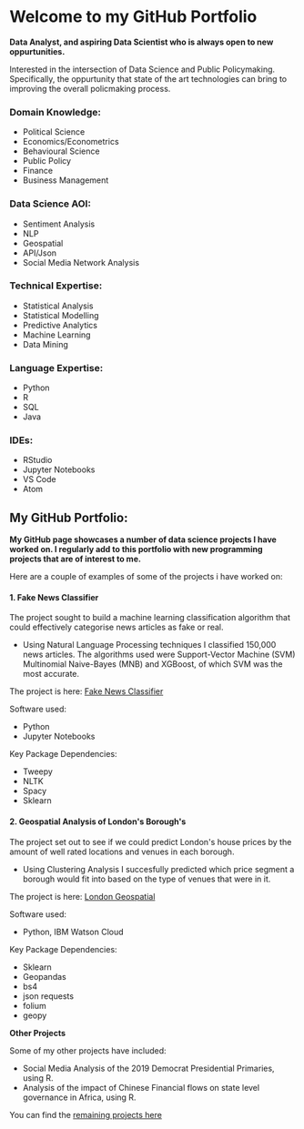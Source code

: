 # Welcome to my GitHub Portfolio

**Data Analyst, and aspiring Data Scientist who is always open to new oppurtunities.**

Interested in the intersection of Data Science and Public Policymaking. Specifically, the oppurtunity that state of the art technologies can bring to improving the overall policmaking process. 

### Domain Knowledge:

- Political Science
- Economics/Econometrics
- Behavioural Science
- Public Policy
- Finance
- Business Management 

### Data Science AOI:

- Sentiment Analysis
- NLP
- Geospatial 
- API/Json 
- Social Media Network Analysis

### Technical Expertise:

- Statistical Analysis
- Statistical Modelling 
- Predictive Analytics
- Machine Learning
- Data Mining

### Language Expertise:

- Python
- R
- SQL 
- Java

### IDEs:

- RStudio
- Jupyter Notebooks
- VS Code
- Atom


## My GitHub Portfolio:

**My GitHub page showcases a number of data science projects I have worked on. I regularly add to this portfolio with new programming projects that are of interest to me.**

Here are a couple of examples of some of the projects i have worked on:

#### 1. Fake News Classifier 

The project sought to build a machine learning classification algorithm that could effectively categorise news articles as fake or real.

- Using Natural Language Processing techniques I classified 150,000 news articles. The algorithms used were Support-Vector Machine (SVM) Multinomial Naive-Bayes (MNB) and XGBoost, of which SVM was the most accurate.

The project is here: [Fake News Classifier](https://github.com/JUA96/fake-news-classifier)

Software used: 

- Python
- Jupyter Notebooks

Key Package Dependencies:

- Tweepy
- NLTK
- Spacy
- Sklearn

#### 2. Geospatial Analysis of London's Borough's

The project set out to see if we could predict London's house prices by the amount of well rated locations and venues in each borough. 

- Using Clustering Analysis I succesfully predicted which price segment a borough would fit into based on the type of venues that were in it.

The project is here: [London Geospatial](https://github.com/JUA96/Capstone-Project-Geospatial-Analysis)

Software used: 

- Python, IBM Watson Cloud

Key Package Dependencies:

- Sklearn
- Geopandas
- bs4
- json requests
- folium
- geopy

**Other Projects**

Some of my other projects have included:

- Social Media Analysis of the 2019 Democrat Presidential Primaries, using R.
- Analysis of the impact of Chinese Financial flows on state level governance in Africa, using R.

You can find the [remaining projects here](https://github.com/JUA96?tab=repositories)
